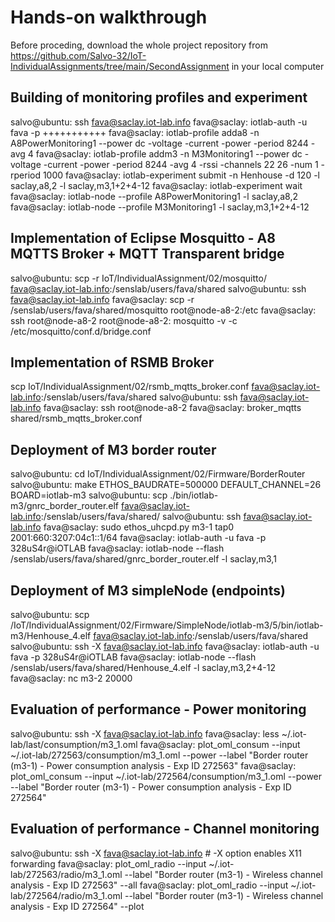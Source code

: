 # Hands-on walkthrough
Before proceding, download the whole project repository from https://github.com/Salvo-32/IoT-IndividualAssignments/tree/main/SecondAssignment in your local computer

## Building of monitoring profiles and experiment
salvo@ubuntu: ssh fava@saclay.iot-lab.info
fava@saclay: iotlab-auth -u fava -p +++++++++++
fava@saclay: iotlab-profile adda8 -n A8PowerMonitoring1 --power dc -voltage -current -power -period 8244 -avg 4
fava@saclay: iotlab-profile addm3 -n M3Monitoring1 --power dc -voltage -current -power -period 8244 -avg 4 -rssi -channels 22 26 -num 1 -rperiod 1000
fava@saclay: iotlab-experiment submit -n Henhouse -d 120 -l saclay,a8,2 -l saclay,m3,1+2+4-12
fava@saclay: iotlab-experiment wait
fava@saclay: iotlab-node --profile A8PowerMonitoring1 -l saclay,a8,2
fava@saclay: iotlab-node --profile M3Monitoring1 -l saclay,m3,1+2+4-12

## Implementation of Eclipse Mosquitto - A8 MQTTS Broker + MQTT Transparent bridge
salvo@ubuntu: scp -r IoT/IndividualAssignment/02/mosquitto/ fava@saclay.iot-lab.info:/senslab/users/fava/shared
salvo@ubuntu: ssh fava@saclay.iot-lab.info
fava@saclay: scp -r /senslab/users/fava/shared/mosquitto root@node-a8-2:/etc
fava@saclay: ssh root@node-a8-2
root@node-a8-2: mosquitto -v -c /etc/mosquitto/conf.d/bridge.conf

## Implementation of RSMB Broker
scp IoT/IndividualAssignment/02/rsmb_mqtts_broker.conf fava@saclay.iot-lab.info:/senslab/users/fava/shared
salvo@ubuntu: ssh fava@saclay.iot-lab.info
fava@saclay: ssh root@node-a8-2
fava@saclay: broker_mqtts shared/rsmb_mqtts_broker.conf 

## Deployment of M3 border router
salvo@ubuntu: cd IoT/IndividualAssignment/02/Firmware/BorderRouter
salvo@ubuntu: make ETHOS_BAUDRATE=500000 DEFAULT_CHANNEL=26 BOARD=iotlab-m3
salvo@ubuntu: scp ./bin/iotlab-m3/gnrc_border_router.elf fava@saclay.iot-lab.info:/senslab/users/fava/shared/
salvo@ubuntu: ssh fava@saclay.iot-lab.info
fava@saclay: sudo ethos_uhcpd.py m3-1 tap0 2001:660:3207:04c1::1/64
fava@saclay: iotlab-auth -u fava -p 328uS4r@iOTLAB
fava@saclay: iotlab-node --flash /senslab/users/fava/shared/gnrc_border_router.elf -l saclay,m3,1

## Deployment of M3 simpleNode (endpoints)
salvo@ubuntu: scp /IoT/IndividualAssignment/02/Firmware/SimpleNode/iotlab-m3/5/bin/iotlab-m3/Henhouse_4.elf fava@saclay.iot-lab.info:/senslab/users/fava/shared
salvo@ubuntu: ssh -X fava@saclay.iot-lab.info
fava@saclay: iotlab-auth -u fava -p 328uS4r@iOTLAB
fava@saclay: iotlab-node --flash /senslab/users/fava/shared/Henhouse_4.elf -l saclay,m3,2+4-12
fava@saclay: nc m3-2 20000

## Evaluation of performance - Power monitoring
salvo@ubuntu: ssh -X fava@saclay.iot-lab.info
fava@saclay: less ~/.iot-lab/last/consumption/m3_1.oml
fava@saclay: plot_oml_consum --input ~/.iot-lab/272563/consumption/m3_1.oml --power --label "Border router (m3-1) - Power consumption analysis - Exp ID 272563"
fava@saclay: plot_oml_consum --input ~/.iot-lab/272564/consumption/m3_1.oml --power --label "Border router (m3-1) - Power consumption analysis - Exp ID 272564"

## Evaluation of performance - Channel monitoring
salvo@ubuntu: ssh -X fava@saclay.iot-lab.info # -X option enables X11 forwarding
fava@saclay: plot_oml_radio --input ~/.iot-lab/272563/radio/m3_1.oml --label "Border router (m3-1) - Wireless channel analysis - Exp ID 272563" --all
fava@saclay: plot_oml_radio --input ~/.iot-lab/272564/radio/m3_1.oml --label "Border router (m3-1) - Wireless channel analysis - Exp ID 272564" --plot
